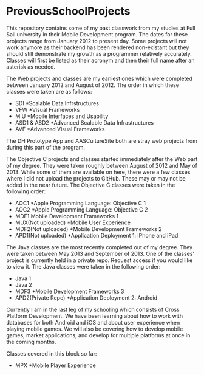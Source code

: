PreviousSchoolProjects
======================

This repository contains some of my past classwork from my studies at Full Sail university in their Mobile Development program.
The dates for these projects range from January 2012 to present day.
Some projects will not work anymore as their backend has been rendered non-existant but they should still demonstrate my growth as a programmer relatively accurately.
Classes will first be listed as their acronym and then their full name after an asterisk as needed. 

The Web projects and classes are my earliest ones which were completed between January 2012 and August of 2012.
The order in which these classes were taken are as follows:

- SDI
   *Scalable Data Infrstructures
- VFW
   *Visual Frameworks
- MIU
   *Mobile Interfaces and Usability
- ASD1 & ASD2
   *Advanced Scalable Data Infrastructures
- AVF
   *Advanced Visual Frameworks
   
The DH Prototype App and AASCultureSite both are stray web projects from during this part of the program.

The Objective C projects and classes started immediately after the Web part of my degree.  They were taken roughly between August of 2012 and May of 2013.
While some of them are available on here, there were a few classes where I did not upload the projects to GitHub.
These may or may not be added in the near future.
The Objective C classes were taken in the following order:

- AOC1
   *Apple Programming Language: Objective C 1
- AOC2
   *Apple Programming Language: Objective C 2
- MDF1
   Mobile Development Frameworks 1
- MUX(Not uploaded)
   *Mobile User Experience
- MDF2(Not uploaded)
   *Mobile Development Frameworks 2
- APD1(Not uploaded)
   *Application Deployment 1: iPhone and iPad

The Java classes are the most recently completed out of my degree.  They were taken between May 2013 and September of 2013.
One of the classes' project is currently held in a private repo.  Request access if you would like to view it.
The Java classes were taken in the following order:

- Java 1
- Java 2
- MDF3
   *Mobile Development Frameworks 3
- APD2(Private Repo)
   *Application Deployment 2: Android

Currently I am in the last leg of my schooling which consists of Cross Platform Development.
We have been learning about how to work with databases for both Android and iOS and about user experience when playing mobile games.
We will also be covering how to develop mobile games, market applications, and develop for multiple platforms at once in the coming months.

Classes covered in this block so far:

- MPX
   *Mobile Player Experience
